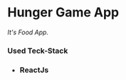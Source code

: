 <h1>Hunger Game App</h1>
<i>It's Food App.</i>
<h3>Used Teck-Stack<h3/>
  <ul>
    <li>ReactJs</li>
  </ul>
